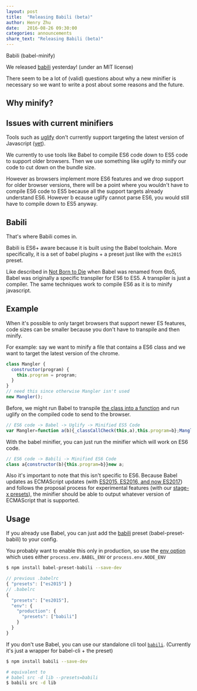 ```yaml
---
layout: post
title:  "Releasing Babili (beta)"
author: Henry Zhu
date:   2016-08-26 09:30:00
categories: announcements
share_text: "Releasing Babili (beta)"
---
```


Babili (babel-minify)

We released [babili](https://github.com/babel/babili) yesterday! (under an MIT license)

There seem to be a lot of (valid) questions about why a new minifier is necessary so we want to write a post about some reasons and the future.

## Why minify?

## Issues with current minifiers

Tools such as [uglify](https://github.com/mishoo/UglifyJS2) don't currently support targeting the latest version of Javascript ([yet](https://github.com/mishoo/UglifyJS2/issues/448)).

We currently to use tools like Babel to compile ES6 code down to ES5 code to support older browsers. Then we use something like uglify to minify our code to cut down on the bundle size.

However as browsers implement more ES6 features and we drop support for older browser versions, there will be a point where you wouldn't have to compile ES6 code to ES5 because all the support targets already understand ES6. However b ecause uglify cannot parse ES6, you would still have to compile down to ES5 anyway.

## Babili

That's where Babili comes in.

Babili is ES6+ aware because it is built using the Babel toolchain. More specifically, it is a set of babel plugins + a preset just like with the `es2015` preset.

Like described in [Not Born to Die](http://babeljs.io/blog/2015/02/15/not-born-to-die) when Babel was renamed from 6to5, Babel was originally a specific transpiler for ES6 to ES5. A transpiler is just a compiler. The same techniques work to compile ES6 as it is to minify javascript.

## Example

When it's possible to only target browsers that support newer ES features, code sizes can be smaller because you don't have to transpile and then minify.

For example: say we want to minify a file that contains a ES6 class and we want to target the latest version of the chrome.

```js
class Mangler {
  constructor(program) {
    this.program = program;
  }
}
// need this since otherwise Mangler isn't used
new Mangler(); 
```

Before, we might run Babel to transpile [the class into a function](http://babeljs.io/docs/plugins/transform-es2015-classes) and run uglify on the compiled code to send to the browser.

```js
// ES6 code -> Babel -> Uglify -> Minified ES5 Code
var Mangler=function a(b){_classCallCheck(this,a),this.program=b};Mangler();
```

With the babel minifier, you can just run the minifier which will work on ES6 code.

```js
// ES6 code -> Babili -> Minified ES6 Code
class a{constructor(b){this.program=b}}new a;
```

Also it's important to note that this isn't specific to ES6. Because Babel updates as ECMAScript updates (with [ES2015, ES2016, and now ES2017](http://babeljs.io/docs/plugins/#official-presets)) and follows the proposal process for experimental features (with our [stage-x presets](http://babeljs.io/docs/plugins/#stage-x-experimental-presets)), the minifier should be able to output whatever version of ECMAScript that is supported.

## Usage

If you already use Babel, you can just add the [babili](https://github.com/babel/babili#babel-preset) preset (babel-preset-babili) to your config.

You probably want to enable this only in production, so use the [env option](http://babeljs.io/docs/usage/babelrc/#env-option) which uses either `process.env.BABEL_ENV` or `process.env.NODE_ENV`

```bash
$ npm install babel-preset-babili --save-dev
```

```js
// previous .babelrc
{ "presets": ["es2015"] }
// .babelrc
{
  "presets": ["es2015"],
  "env": {
    "production": {
      "presets": ["babili"]
    }
  }
}
```

If you don't use Babel, you can use our standalone cli tool [`babili`](https://github.com/babel/babili#cli). (Currently it's just a wrapper for babel-cli + the preset)

```bash
$ npm install babili --save-dev
```

```bash
# equivalent to 
# babel src -d lib --presets=babili
$ babili src -d lib
```
